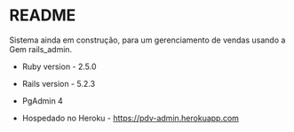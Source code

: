 # README

Sistema ainda em construção, para um gerenciamento de vendas usando a Gem rails_admin.

* Ruby version - 2.5.0

* Rails version - 5.2.3

* PgAdmin 4

* Hospedado no Heroku - https://pdv-admin.herokuapp.com
